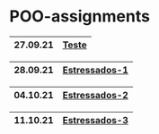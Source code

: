 # POO-assignments
|  27.09.21 | [Teste][] |
| --- | --- |

| 28.09.21 | [Estressados-1][] |
| --- | --- |

| 04.10.21 | [Estressados-2][] |
| --- | --- |

| 11.10.21 | [Estressados-3][] |
| --- | --- |


[Teste]: https://github.com/fagner02/POO-assignments/blob/0e791de06fd0a547f1a797050a1dc63e09c85fe7/jokenpo.cpp
[Estressados-1]: https://github.com/fagner02/POO-assignments/blob/c44c339d440896b8f0ea06e48a50af06ea80ed4b/estressados.cpp
[Estressados-2]: https://github.com/fagner02/POO-assignments/blob/bf937d7d429941b3429b97be10eec0a58a32bc6e/estressados2.cpp
[Estressados-3]: https://github.com/fagner02/POO-assignments/blob/b59b04ddd4e9aead4c2a979cce5422d77a65dd1f/estressados3.cpp
